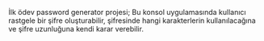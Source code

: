 İlk ödev password generator projesi;
Bu konsol uygulamasında kullanıcı rastgele bir şifre oluşturabilir, şifresinde hangi karakterlerin kullanılacağına ve şifre uzunluğuna kendi karar verebilir.
